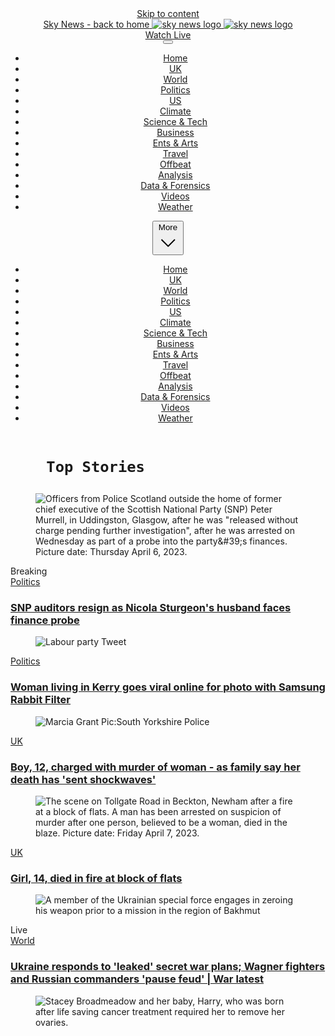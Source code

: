 <!DOCTYPE html>
<meta charset="utf-8">
<meta http-equiv="X-UA-Compatible" content="IE=edge,chrome=1">
            <meta name="smartbanner:title" content="Sky News: Breaking, UK &amp; World">
            <meta name="smartbanner:author" content="Sky UK Limited">
            <meta name="smartbanner:price" content="FREE">
            <meta name="smartbanner:price-suffix-apple" content=" - On the App Store">
            <meta name="smartbanner:price-suffix-google" content=" - In Google Play">
            <meta name="smartbanner:icon-apple" content="https://e0.365dm.com/skynews/apple-touch-icon.png">
            <meta name="smartbanner:icon-google" content="https://e0.365dm.com/skynews/apple-touch-icon.png">
            <meta name="smartbanner:button" content="VIEW">
            <meta name="smartbanner:button-url-apple" content="https://apps.apple.com/gb/app/sky-news-breaking-uk-world/id316391924">
            <meta name="smartbanner:button-url-google" content="https://play.google.com/store/apps/details?id=com.bskyb.skynews.android">
            <meta name="smartbanner:enabled-platforms" content="android">
            <meta name="smartbanner:close-label" content="Close">
            <meta name="smartbanner:hide-ttl" content="604800000">
<body class="">


<header class="ui-news-header sdc-site-header" role="banner" data-component-name="ui-news-header" data-testid="site-header" data-role="ui-news-header" data-lock-class="ui-news-header-nav-locked">
          <a href="#main" class="ui-news-header-skip-to-link u-hide-visually" data-tracking-label="site-header/a11y-link">Skip to content</a>
          <div class="ui-news-header-wrap">
            <div class="ui-news-header-body" data-testid="site-header-body">
              <a href="/" class="ui-news-header-logo" data-testid="site-header-logo" data-tracking-label="site-header/site-logo">
                <span class="ui-news-header-logo-a11y-text">Sky News - back to home</span>
                <img aria-hidden="true" src="/resources/sky-news-logo.svg?v=1" alt="sky news logo" class="sdc-site-header-logo-light">
                <img aria-hidden="true" src="/resources/sky-news-logo-dark.svg?v=1" alt="sky news logo" class="sdc-site-header-logo-dark">
              </a>
              <div class="ui-news-header-subnav" data-testid="site-header-subnav">
                  <div class="ui-news-header-subnav-cell ui-news-header-subnav-weather" data-testid="site-header-weather">
                        <div class="ui-weather-widget" data-component-name="ui-weather-widget" data-auth="5f2debd3b34c4b5b9c1e84a76343bdab" data-domain="https://news.sky.com" data-api="https://api.condatis.sky/weather/GetWeather/"></div>
          </div>
                <div class="ui-news-header-subnav-cell">
                  <a href="/watch-live" class="ui-news-header-watch-live" data-testid="site-header-watch-live" data-tracking-label="site-header/watch-live">Watch Live</a>
                </div>
              </div>
            </div>
            <nav class="ui-news-header-nav" role="navigation">
              <button class="ui-news-header-nav-control" data-lock-scrolling="true" aria-expanded="false" aria-controls="main-nav" data-role="nav-button" aria-label="Open the menu" data-aria-label-open="Open the menu" data-aria-label-close="Close the menu" data-testid="site-header-hamburger" data-tracking-label="site-header/nav/mobile-open">
                <svg viewBox="0 0 32 32" aria-hidden="true">
                  <rect y="3" width="32" height="3"></rect>
                  <rect y="14" width="32" height="3"></rect>
                  <rect y="25" width="32" height="3"></rect>
                </svg>
              </button>
              <div class="ui-news-header-nav-items-wrap">
                <ul class="ui-news-header-nav-items" id="main-nav" data-role="main-nav-items" data-testid="site-header-main-nav">
                    <li>
                      <a class="ui-news-header-nav-items-link" href="/" aria-current="true" data-tracking-label="site-header/nav/Home">Home</a>
                    </li>
                    <li>
                      <a class="ui-news-header-nav-items-link" href="/uk" data-tracking-label="site-header/nav/UK">UK</a>
                    </li>
                    <li>
                      <a class="ui-news-header-nav-items-link" href="/world" data-tracking-label="site-header/nav/World">World</a>
                    </li>
                    <li>
                      <a class="ui-news-header-nav-items-link" href="/politics" data-tracking-label="site-header/nav/Politics">Politics</a>
                    </li>
                    <li>
                      <a class="ui-news-header-nav-items-link" href="/us" data-tracking-label="site-header/nav/US">US</a>
                    </li>
                    <li>
                      <a class="ui-news-header-nav-items-link" href="/climate" data-tracking-label="site-header/nav/Climate">Climate</a>
                    </li>
                    <li>
                      <a class="ui-news-header-nav-items-link" href="/technology" data-tracking-label="site-header/nav/Science &amp; Tech">Science &amp; Tech</a>
                    </li>
                    <li>
                      <a class="ui-news-header-nav-items-link" href="/business" data-tracking-label="site-header/nav/Business">Business</a>
                    </li>
                    <li>
                      <a class="ui-news-header-nav-items-link" href="/entertainment" data-tracking-label="site-header/nav/Ents &amp; Arts">Ents &amp; Arts</a>
                    </li>
                    <li>
                      <a class="ui-news-header-nav-items-link" href="/travel" data-tracking-label="site-header/nav/Travel">Travel</a>
                    </li>
                    <li>
                      <a class="ui-news-header-nav-items-link" href="/strangenews" data-tracking-label="site-header/nav/Offbeat">Offbeat</a>
                    </li>
                    <li>
                      <a class="ui-news-header-nav-items-link" href="/analysis" data-tracking-label="site-header/nav/Analysis">Analysis</a>
                    </li>
                    <li>
                      <a class="ui-news-header-nav-items-link" href="/data-and-forensics" data-tracking-label="site-header/nav/Data &amp; Forensics">Data &amp; Forensics</a>
                    </li>
                    <li>
                      <a class="ui-news-header-nav-items-link" href="/videos" data-tracking-label="site-header/nav/Videos">Videos</a>
                    </li>
                    <li>
                      <a class="ui-news-header-nav-items-link" href="/weather" data-tracking-label="site-header/nav/Weather">Weather</a>
                    </li>
                </ul>
              </div>
              <div class="ui-news-header-nav-more" aria-hidden="true" data-testid="site-header-more-nav">
                <button class="ui-news-header-nav-more-button ui-news-header-nav-items-link" aria-expanded="false" aria-controls="more-nav" aria-label="More nav" data-testid="site-header-more-nav-button" data-tracking-label="site-header/nav/more-open">More <svg xmlns="http://www.w3.org/2000/svg" viewBox="0 0 34 34" aria-hidden="true">
                    <path d="M6.02 12.67c.01.194.087.362.247.525l.188.192L16.52 23.45c.188.19.44.294.706.294s.518-.104.707-.293l10.135-10.134.123-.126c.162-.163.24-.332.248-.53.006-.173-.155-.438-.442-.725-.187-.187-.386-.368-.59-.537-.05-.04-.096-.078-.138-.11l-.496.495-9.193 9.193-.355.354-.354-.354-9.197-9.198-.484-.484c-.043.033-.09.07-.14.112-.204.168-.402.348-.59.536-.285.288-.446.553-.44.727z">
                    </path>
                  </svg>
                </button>
                <ul class="ui-news-header-nav-more-items" id="more-nav" data-role="more-nav-items"> 
                    <li>
                      <a class="ui-news-header-nav-items-link" href="/" aria-current="true" data-tracking-label="site-header/nav/more/Home">Home</a>
                    </li>
                    <li>
                      <a class="ui-news-header-nav-items-link" href="/uk" data-tracking-label="site-header/nav/more/UK">UK</a>
                    </li>
                    <li>
                      <a class="ui-news-header-nav-items-link" href="/world" data-tracking-label="site-header/nav/more/World">World</a>
                    </li>
                    <li>
                      <a class="ui-news-header-nav-items-link" href="/politics" data-tracking-label="site-header/nav/more/Politics">Politics</a>
                    </li>
                    <li>
                      <a class="ui-news-header-nav-items-link" href="/us" data-tracking-label="site-header/nav/more/US">US</a>
                    </li>
                    <li>
                      <a class="ui-news-header-nav-items-link" href="/climate" data-tracking-label="site-header/nav/more/Climate">Climate</a>
                    </li>
                    <li>
                      <a class="ui-news-header-nav-items-link" href="/technology" data-tracking-label="site-header/nav/more/Science &amp; Tech">Science &amp; Tech</a>
                    </li>
                    <li>
                      <a class="ui-news-header-nav-items-link" href="/business" data-tracking-label="site-header/nav/more/Business">Business</a>
                    </li>
                    <li>
                      <a class="ui-news-header-nav-items-link" href="/entertainment" data-tracking-label="site-header/nav/more/Ents &amp; Arts">Ents &amp; Arts</a>
                    </li>
                    <li>
                      <a class="ui-news-header-nav-items-link" href="/travel" data-tracking-label="site-header/nav/more/Travel">Travel</a>
                    </li>
                    <li>
                      <a class="ui-news-header-nav-items-link" href="/strangenews" data-tracking-label="site-header/nav/more/Offbeat">Offbeat</a>
                    </li>
                    <li>
                      <a class="ui-news-header-nav-items-link" href="/analysis" data-tracking-label="site-header/nav/more/Analysis">Analysis</a>
                    </li>
                    <li>
                      <a class="ui-news-header-nav-items-link" href="/data-and-forensics" data-tracking-label="site-header/nav/more/Data &amp; Forensics">Data &amp; Forensics</a>
                    </li>
                    <li>
                      <a class="ui-news-header-nav-items-link" href="/videos" data-tracking-label="site-header/nav/more/Videos">Videos</a>
                    </li>
                    <li>
                      <a class="ui-news-header-nav-items-link" href="/weather" data-tracking-label="site-header/nav/more/Weather">Weather</a>
                    </li>
                </ul>
              </div>
            </nav>
          </div>
        </header>
    <main id="main">
        

<div class="sdc-site-au sdc-site-au--full-bleed" data-ad-format="leaderboard" data-type="" aria-hidden="true">
            
<div data-consent="true" data-vendor-name="peer-39"></div>
            
<div class="sdc-site-au__leaderboard" data-role="ad-container" data-config="{&quot;id&quot;:&quot;leaderboard&quot;,&quot;ad-type&quot;:&quot;leaderboard&quot;,&quot;targeting&quot;:[],&quot;size&quot;:{&quot;mobile&quot;:[[320,50],[300,50]],&quot;tablet&quot;:[[728,90]],&quot;desktop&quot;:[[728,90],[970,250]]},&quot;partial-class&quot;:&quot;sdc-site-au--full-bleed&quot;,&quot;lazyload&quot;:{&quot;fetch-margin-percent&quot;:500,&quot;render-margin-percent&quot;:50,&quot;mobile-scaling&quot;:2}}" data-enable-gpt-lazyload="" data-lazyload-config="{&quot;fetch-margin-percent&quot;:500,&quot;render-margin-percent&quot;:50,&quot;mobile-scaling&quot;:2}" data-targeting="{&quot;platform&quot;:&quot;live&quot;,&quot;advert-targeting&quot;:&quot;'platform': 'live'&quot;}" data-targeting-strnativekey="" data-targeting-platform="" data-tag="20346936/skynews/uk-homepage" data-component-name="sdc-site-mpu" data-peer39-url="https://tags.peer39.com/1497/trg_1497.js" data-peer39-id="1497" data-peer39-timeout="2500" aria-label="Advertisement" id="leaderboard" data-tolerance="2"></div>
            </div>
    <div class="leaderboard-spacer"></div>
            
    
        


            
                  
    
<h1 class="sdc-site-component-header--h2 sdc-site-component-header--project-one">
        <div class="sdc-site-component-header__body">
          <span data-role="short-text-target">
    
              
              
        Top Stories
</span>
        </div>
    
</h1>
                      
    
    
<div class="sdc-site-tiles
              ">
                <div class="sdc-site-tiles__inner site-wrap site-wrap-padding site-wrap--mobile-edge">
                  <div class="sdc-site-tiles__group">
            <div class="sdc-site-tiles__item sdc-site-tile glints-box glints-box-hover glints-box--mobile-edge sdc-site-tile--has-link sdc-site-tile--breaking" data-type="hero-horizontal" data-role="load-more-item">
                      <figure class="sdc-site-tile__figure">
                      <div class="sdc-site-tile__image-wrap" aria-hidden="true">
                        <picture>
                          <source srcset="https://i.imgur.com/Vc5VFrW.jpgI ?20230406110203 400w, https://e3.365dm.com/23/04/768x432/skynews-police-scotland-peter-murrell_6112627.jpg?20230406110203 1000w" sizes="100vw">
                          
<img loading="eager" src="https://e3.365dm.com/23/04/768x432/skynews-police-scotland-peter-murrell_6112627.jpg?20230406110203" alt="Officers from Police Scotland outside the home of former chief executive of the Scottish National Party (SNP) Peter Murrell, in Uddingston, Glasgow, after he was &quot;released without charge pending further investigation&quot;, after he was arrested on Wednesday as part of a probe into the party&amp;#39;s finances. Picture date: Thursday April 6, 2023.
" class="sdc-site-tile__image">
                        </picture>
                      </div>
                    </figure>
            
<div class="sdc-site-tile__body">
                      <div class="sdc-site-tile__body-main">
                        <div class="sdc-site-tile__info">
            <div class="sdc-article-significance__wrap"><div class="sdc-article-significance sdc-article-significance--breaking ">
            Breaking
        </div></div>
<div class="sdc-ui-label sdc-site-tile__tag sdc-site-tile__tag--haslink"><a href="/politics" class="sdc-site-tile__tag-link">                        Politics
            </a></div></div>
                        <h3 class="sdc-site-tile__headline">
                            <a href="/story/snp-accountants-quit-days-after-arrest-of-nicola-sturgeons-husband-in-finance-probe-12851893" class="sdc-site-tile__headline-link">
                          <span class="sdc-site-tile__headline-text">SNP auditors resign as Nicola Sturgeon's husband faces finance probe</span>
                            </a>
                        </h3>
                        
</div>
                    </div>
                    </div><div class="sdc-site-tiles__item sdc-site-tile glints-box glints-box-hover glints-box--mobile-edge sdc-site-tile--has-link" data-type="" data-role="load-more-item">
                      <figure class="sdc-site-tile__figure">
                      <div class="sdc-site-tile__image-wrap" aria-hidden="true">
                        <picture>
                          <source srcset="https://e3.365dm.com/23/04/384x216/skynews-labour-tweet-rishi-sunak_6113576.jpg?20230407073930 400w, https://e3.365dm.com/23/04/768x432/skynews-labour-tweet-rishi-sunak_6113576.jpg?20230407073930 1000w" media="(min-width: 600px)" sizes="(max-width: 599px) 150px, (min-width: 600px) 300px">
                          <source srcset="https://e3.365dm.com/23/04/192x144/skynews-labour-tweet-rishi-sunak_6113576.jpg?20230407073930" media="(max-width: 599px)">
                          <img loading="lazy" src="https://e3.365dm.com/23/04/768x432/skynews-labour-tweet-rishi-sunak_6113576.jpg?20230407073930" alt="Labour party Tweet" class="sdc-site-tile__image">
                        </picture>
                      </div>
                    </figure>
            
<div class="sdc-site-tile__body">
                      <div class="sdc-site-tile__body-main">
                        <div class="sdc-site-tile__info">
            <div class="sdc-ui-label sdc-site-tile__tag sdc-site-tile__tag--haslink"><a href="/politics" class="sdc-site-tile__tag-link">                        Politics
            </a></div></div>
                        <h3 class="sdc-site-tile__headline">
                            <a href="/story/labour-frontbencher-admits-tweet-against-rishi-sunak-not-to-everybodys-taste-after-backlash-12851616" class="sdc-site-tile__headline-link">
                          <span class="sdc-site-tile__headline-text">Woman living in Kerry goes viral online for photo with Samsung Rabbit Filter</span>
                            </a>
                        </h3>
                        
</div>
                    </div>
                    </div><div class="sdc-site-tiles__item sdc-site-tile glints-box glints-box-hover glints-box--mobile-edge sdc-site-tile--has-link" data-type="" data-role="load-more-item">
                      <figure class="sdc-site-tile__figure">
                      <div class="sdc-site-tile__image-wrap" aria-hidden="true">
                        <picture>
                          <source srcset="https://e3.365dm.com/23/04/384x216/skynews-marcia-grant-handout_6113510.jpg?20230407062622 400w, https://e3.365dm.com/23/04/768x432/skynews-marcia-grant-handout_6113510.jpg?20230407062622 1000w" media="(min-width: 600px)" sizes="(max-width: 599px) 150px, (min-width: 600px) 300px">
                          <source srcset="https://e3.365dm.com/23/04/192x144/skynews-marcia-grant-handout_6113510.jpg?20230407062622" media="(max-width: 599px)">
                          <img loading="lazy" src="https://e3.365dm.com/23/04/768x432/skynews-marcia-grant-handout_6113510.jpg?20230407062622" alt="Marcia Grant
Pic:South Yorkshire Police" class="sdc-site-tile__image">
                        </picture>
                      </div>
                    </figure>
            
<div class="sdc-site-tile__body">
                      <div class="sdc-site-tile__body-main">
                        <div class="sdc-site-tile__info">
            <div class="sdc-ui-label sdc-site-tile__tag sdc-site-tile__tag--haslink"><a href="/uk" class="sdc-site-tile__tag-link">                        UK
            </a></div></div>
                        <h3 class="sdc-site-tile__headline">
                            <a href="/story/woman-who-died-after-being-hit-by-car-in-sheffield-named-as-boy-12-held-on-suspicion-of-murder-12851682" class="sdc-site-tile__headline-link">
                          <span class="sdc-site-tile__headline-text">Boy, 12, charged with murder of woman - as family say her death has 'sent shockwaves'</span>
                            </a>
                        </h3>
                        
</div>
                    </div>
                    </div><div class="sdc-site-tiles__item sdc-site-tile glints-box glints-box-hover glints-box--mobile-edge sdc-site-tile--has-link" data-type="" data-role="load-more-item">
                      <figure class="sdc-site-tile__figure">
                      <div class="sdc-site-tile__image-wrap" aria-hidden="true">
                        <picture>
                          <source srcset="https://e3.365dm.com/23/04/384x216/skynews-tollgate-beckton-newham_6113738.jpg?20230407131115 400w, https://e3.365dm.com/23/04/768x432/skynews-tollgate-beckton-newham_6113738.jpg?20230407131115 1000w" media="(min-width: 600px)" sizes="(max-width: 599px) 150px, (min-width: 600px) 300px">
                          <source srcset="https://e3.365dm.com/23/04/192x144/skynews-tollgate-beckton-newham_6113738.jpg?20230407131115" media="(max-width: 599px)">
                          <img loading="lazy" src="https://e3.365dm.com/23/04/768x432/skynews-tollgate-beckton-newham_6113738.jpg?20230407131115" alt="The scene on Tollgate Road in Beckton, Newham after a fire at a block of flats. A man has been arrested on suspicion of murder after one person, believed to be a woman, died in the blaze. Picture date: Friday April 7, 2023.
" class="sdc-site-tile__image">
                        </picture>
                      </div>
                    </figure>
            
<div class="sdc-site-tile__body">
                      <div class="sdc-site-tile__body-main">
                        <div class="sdc-site-tile__info">
            <div class="sdc-ui-label sdc-site-tile__tag sdc-site-tile__tag--haslink"><a href="/uk" class="sdc-site-tile__tag-link">                        UK
            </a></div></div>
                        <h3 class="sdc-site-tile__headline">
                            <a href="/story/girl-14-died-in-fire-at-block-of-flats-in-beckton-as-teenage-boy-held-on-suspicion-of-murder-12851868" class="sdc-site-tile__headline-link">
                          <span class="sdc-site-tile__headline-text">Girl, 14, died in fire at block of flats </span>
                            </a>
                        </h3>
                        
</div>
                    </div>
                    </div><div class="sdc-site-tiles__item sdc-site-tile glints-box glints-box-hover glints-box--mobile-edge sdc-site-tile--has-link sdc-site-tile--live" data-type="" data-role="load-more-item">
                      <figure class="sdc-site-tile__figure">
                      <div class="sdc-site-tile__image-wrap" aria-hidden="true">
                        <picture>
                          <source srcset="https://e3.365dm.com/23/04/384x216/skynews-bakhmut-ukrainian-ukraine_6113864.jpg?20230407123117 400w, https://e3.365dm.com/23/04/768x432/skynews-bakhmut-ukrainian-ukraine_6113864.jpg?20230407123117 1000w" media="(min-width: 600px)" sizes="(max-width: 599px) 150px, (min-width: 600px) 300px">
                          <source srcset="https://e3.365dm.com/23/04/192x144/skynews-bakhmut-ukrainian-ukraine_6113864.jpg?20230407123117" media="(max-width: 599px)">
                          <img loading="lazy" src="https://e3.365dm.com/23/04/768x432/skynews-bakhmut-ukrainian-ukraine_6113864.jpg?20230407123117" alt="A member of the Ukrainian special force engages in zeroing his weapon prior to a mission in the region of Bakhmut " class="sdc-site-tile__image">
                        </picture>
                      </div>
                    </figure>
            
<div class="sdc-site-tile__body">
                      <div class="sdc-site-tile__body-main">
                        <div class="sdc-site-tile__info">
            <div class="sdc-article-significance__wrap"><div class="sdc-article-significance sdc-article-significance--live ">
            Live
        </div></div>
<div class="sdc-ui-label sdc-site-tile__tag sdc-site-tile__tag--haslink"><a href="/world" class="sdc-site-tile__tag-link">                        World
            </a></div></div>
                        <h3 class="sdc-site-tile__headline">
                            <a href="/story/ukraine-war-latest-russian-general-sacked-in-most-senior-military-dismissal-of-2023-macron-in-china-for-talks-12541713" class="sdc-site-tile__headline-link">
                          <span class="sdc-site-tile__headline-text">Ukraine responds to 'leaked' secret war plans; Wagner fighters and Russian commanders 'pause feud' | War latest</span>
                            </a>
                        </h3>
                        
</div>
                    </div>
                    </div><div class="sdc-site-tiles__item sdc-site-tile glints-box glints-box-hover glints-box--mobile-edge sdc-site-tile--has-link" data-type="" data-role="load-more-item">
                      <figure class="sdc-site-tile__figure">
                      <div class="sdc-site-tile__image-wrap" aria-hidden="true">
                        <picture>
                          <source srcset="https://e3.365dm.com/23/04/384x216/skynews-baby-miracle-cancer_6113029.jpg?20230406162525 400w, https://e3.365dm.com/23/04/768x432/skynews-baby-miracle-cancer_6113029.jpg?20230406162525 1000w" media="(min-width: 600px)" sizes="(max-width: 599px) 150px, (min-width: 600px) 300px">
                          <source srcset="https://e3.365dm.com/23/04/192x144/skynews-baby-miracle-cancer_6113029.jpg?20230406162525" media="(max-width: 599px)">
                          <img loading="lazy" src="https://e3.365dm.com/23/04/768x432/skynews-baby-miracle-cancer_6113029.jpg?20230406162525" alt="Stacey Broadmeadow and her baby, Harry, who was born after life saving cancer treatment required her to remove her ovaries." class="sdc-site-tile__image">
                        </picture>
